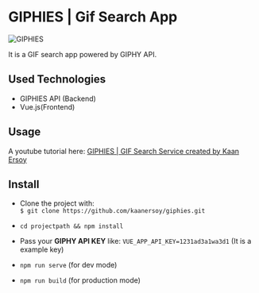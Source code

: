 # GIPHIES | Gif Search App
![GIPHIES](https://repository-images.githubusercontent.com/316346734/f0e04280-617c-11eb-877b-c7ea1ed28368)

It is a GIF search app powered by GIPHY API.

## Used Technologies
- GIPHIES API (Backend)
- Vue.js(Frontend)

## Usage

A youtube tutorial here: [GIPHIES | GIF Search Service created by Kaan Ersoy](https://youtu.be/0Uv5coKVEkA)

## Install

- Clone the project with:  
`$ git clone https://github.com/kaanersoy/giphies.git`

- `cd projectpath && npm install`

- Pass your **GIPHY API KEY** like: 
`VUE_APP_API_KEY=1231ad3a1wa3d1` (It is a example key)

- `npm run serve` (for dev mode)
- `npm run build` (for production mode)
